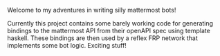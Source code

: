 Welcome to my adventures in writing silly mattermost bots!

Currently this project contains some barely working code for generating bindings to the mattermost API from their openAPI spec using template haskell.
These bindings are then used by a reflex FRP network that implements some bot logic. Exciting stuff!